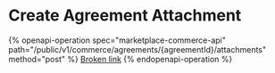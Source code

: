 # Create Agreement Attachment

{% openapi-operation spec="marketplace-commerce-api" path="/public/v1/commerce/agreements/{agreementId}/attachments" method="post" %}
[Broken link](broken-reference)
{% endopenapi-operation %}
